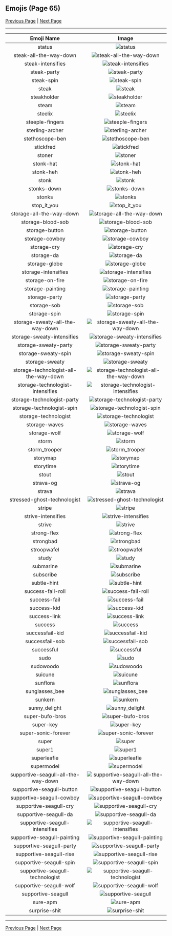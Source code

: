 
## Emojis (Page 65)

[Previous Page](/docs/hny/page-s-0064.md)
  | [Next Page](/docs/hny/page-s-0066.md)

<hr />

|Emoji Name|Image|
| :-: | :-: |
|status| ![status](/emojis/hny/status.gif)|
|steak-all-the-way-down| ![steak-all-the-way-down](/emojis/hny/steak-all-the-way-down.gif)|
|steak-intensifies| ![steak-intensifies](/emojis/hny/steak-intensifies.gif)|
|steak-party| ![steak-party](/emojis/hny/steak-party.gif)|
|steak-spin| ![steak-spin](/emojis/hny/steak-spin.gif)|
|steak| ![steak](/emojis/hny/steak.png)|
|steakholder| ![steakholder](/emojis/hny/steakholder.png)|
|steam| ![steam](/emojis/hny/steam.png)|
|steelix| ![steelix](/emojis/hny/steelix.png)|
|steeple-fingers| ![steeple-fingers](/emojis/hny/steeple-fingers.png)|
|sterling-archer| ![sterling-archer](/emojis/hny/sterling-archer.png)|
|stethoscope-ben| ![stethoscope-ben](/emojis/hny/stethoscope-ben.png)|
|stickfred| ![stickfred](/emojis/hny/stickfred.png)|
|stoner| ![stoner](/emojis/hny/stoner.gif)|
|stonk-hat| ![stonk-hat](/emojis/hny/stonk-hat.gif)|
|stonk-heh| ![stonk-heh](/emojis/hny/stonk-heh.gif)|
|stonk| ![stonk](/emojis/hny/stonk.gif)|
|stonks-down| ![stonks-down](/emojis/hny/stonks-down.png)|
|stonks| ![stonks](/emojis/hny/stonks.png)|
|stop_it_you| ![stop_it_you](/emojis/hny/stop_it_you.png)|
|storage-all-the-way-down| ![storage-all-the-way-down](/emojis/hny/storage-all-the-way-down.gif)|
|storage-blood-sob| ![storage-blood-sob](/emojis/hny/storage-blood-sob.png)|
|storage-button| ![storage-button](/emojis/hny/storage-button.png)|
|storage-cowboy| ![storage-cowboy](/emojis/hny/storage-cowboy.png)|
|storage-cry| ![storage-cry](/emojis/hny/storage-cry.png)|
|storage-da| ![storage-da](/emojis/hny/storage-da.png)|
|storage-globe| ![storage-globe](/emojis/hny/storage-globe.gif)|
|storage-intensifies| ![storage-intensifies](/emojis/hny/storage-intensifies.gif)|
|storage-on-fire| ![storage-on-fire](/emojis/hny/storage-on-fire.gif)|
|storage-painting| ![storage-painting](/emojis/hny/storage-painting.png)|
|storage-party| ![storage-party](/emojis/hny/storage-party.gif)|
|storage-sob| ![storage-sob](/emojis/hny/storage-sob.png)|
|storage-spin| ![storage-spin](/emojis/hny/storage-spin.gif)|
|storage-sweaty-all-the-way-down| ![storage-sweaty-all-the-way-down](/emojis/hny/storage-sweaty-all-the-way-down.gif)|
|storage-sweaty-intensifies| ![storage-sweaty-intensifies](/emojis/hny/storage-sweaty-intensifies.gif)|
|storage-sweaty-party| ![storage-sweaty-party](/emojis/hny/storage-sweaty-party.gif)|
|storage-sweaty-spin| ![storage-sweaty-spin](/emojis/hny/storage-sweaty-spin.gif)|
|storage-sweaty| ![storage-sweaty](/emojis/hny/storage-sweaty.png)|
|storage-technologist-all-the-way-down| ![storage-technologist-all-the-way-down](/emojis/hny/storage-technologist-all-the-way-down.gif)|
|storage-technologist-intensifies| ![storage-technologist-intensifies](/emojis/hny/storage-technologist-intensifies.gif)|
|storage-technologist-party| ![storage-technologist-party](/emojis/hny/storage-technologist-party.gif)|
|storage-technologist-spin| ![storage-technologist-spin](/emojis/hny/storage-technologist-spin.gif)|
|storage-technologist| ![storage-technologist](/emojis/hny/storage-technologist.png)|
|storage-waves| ![storage-waves](/emojis/hny/storage-waves.gif)|
|storage-wolf| ![storage-wolf](/emojis/hny/storage-wolf.png)|
|storm| ![storm](/emojis/hny/storm.jpg)|
|storm_trooper| ![storm_trooper](/emojis/hny/storm_trooper.gif)|
|storymap| ![storymap](/emojis/hny/storymap.png)|
|storytime| ![storytime](/emojis/hny/storytime.gif)|
|stout| ![stout](/emojis/hny/stout.png)|
|strava-og| ![strava-og](/emojis/hny/strava-og.png)|
|strava| ![strava](/emojis/hny/strava.png)|
|stressed-ghost-technologist| ![stressed-ghost-technologist](/emojis/hny/stressed-ghost-technologist.png)|
|stripe| ![stripe](/emojis/hny/stripe.png)|
|strive-intensifies| ![strive-intensifies](/emojis/hny/strive-intensifies.gif)|
|strive| ![strive](/emojis/hny/strive.png)|
|strong-flex| ![strong-flex](/emojis/hny/strong-flex.png)|
|strongbad| ![strongbad](/emojis/hny/strongbad.png)|
|stroopwafel| ![stroopwafel](/emojis/hny/stroopwafel.png)|
|study| ![study](/emojis/hny/study.png)|
|submarine| ![submarine](/emojis/hny/submarine.png)|
|subscribe| ![subscribe](/emojis/hny/subscribe.png)|
|subtle-hint| ![subtle-hint](/emojis/hny/subtle-hint.png)|
|success-fail-roll| ![success-fail-roll](/emojis/hny/success-fail-roll.gif)|
|success-fail| ![success-fail](/emojis/hny/success-fail.png)|
|success-kid| ![success-kid](/emojis/hny/success-kid.png)|
|success-link| ![success-link](/emojis/hny/success-link.png)|
|success| ![success](/emojis/hny/success.png)|
|successfail-kid| ![successfail-kid](/emojis/hny/successfail-kid.gif)|
|successfail-sob| ![successfail-sob](/emojis/hny/successfail-sob.png)|
|successful| ![successful](/emojis/hny/successful.png)|
|sudo| ![sudo](/emojis/hny/sudo.gif)|
|sudowoodo| ![sudowoodo](/emojis/hny/sudowoodo.png)|
|suicune| ![suicune](/emojis/hny/suicune.png)|
|sunflora| ![sunflora](/emojis/hny/sunflora.png)|
|sunglasses_bee| ![sunglasses_bee](/emojis/hny/sunglasses_bee.png)|
|sunkern| ![sunkern](/emojis/hny/sunkern.png)|
|sunny_delight| ![sunny_delight](/emojis/hny/sunny_delight.png)|
|super-bufo-bros| ![super-bufo-bros](/emojis/hny/super-bufo-bros.png)|
|super-key| ![super-key](/emojis/hny/super-key.png)|
|super-sonic-forever| ![super-sonic-forever](/emojis/hny/super-sonic-forever.gif)|
|super| ![super](/emojis/hny/super.jpg)|
|super1| ![super1](/emojis/hny/super1.png)|
|superleafie| ![superleafie](/emojis/hny/superleafie.jpg)|
|supermodel| ![supermodel](/emojis/hny/supermodel.jpg)|
|supportive-seagull-all-the-way-down| ![supportive-seagull-all-the-way-down](/emojis/hny/supportive-seagull-all-the-way-down.gif)|
|supportive-seagull-button| ![supportive-seagull-button](/emojis/hny/supportive-seagull-button.png)|
|supportive-seagull-cowboy| ![supportive-seagull-cowboy](/emojis/hny/supportive-seagull-cowboy.png)|
|supportive-seagull-cry| ![supportive-seagull-cry](/emojis/hny/supportive-seagull-cry.png)|
|supportive-seagull-da| ![supportive-seagull-da](/emojis/hny/supportive-seagull-da.png)|
|supportive-seagull-intensifies| ![supportive-seagull-intensifies](/emojis/hny/supportive-seagull-intensifies.gif)|
|supportive-seagull-painting| ![supportive-seagull-painting](/emojis/hny/supportive-seagull-painting.png)|
|supportive-seagull-party| ![supportive-seagull-party](/emojis/hny/supportive-seagull-party.gif)|
|supportive-seagull-rise| ![supportive-seagull-rise](/emojis/hny/supportive-seagull-rise.gif)|
|supportive-seagull-spin| ![supportive-seagull-spin](/emojis/hny/supportive-seagull-spin.gif)|
|supportive-seagull-technologist| ![supportive-seagull-technologist](/emojis/hny/supportive-seagull-technologist.png)|
|supportive-seagull-wolf| ![supportive-seagull-wolf](/emojis/hny/supportive-seagull-wolf.png)|
|supportive-seagull| ![supportive-seagull](/emojis/hny/supportive-seagull.png)|
|sure-apm| ![sure-apm](/emojis/hny/sure-apm.jpg)|
|surprise-shit| ![surprise-shit](/emojis/hny/surprise-shit.png)|

<hr/>

[Previous Page](/docs/hny/page-s-0064.md)
  | [Next Page](/docs/hny/page-s-0066.md)